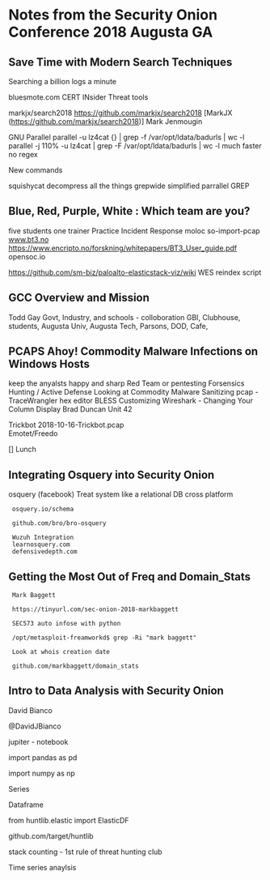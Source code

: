 # Notes from the Security Onion Conference 2018 Augusta GA

## Save Time with Modern Search Techniques 

Searching a billion logs a minute

bluesmote.com
CERT INsider Threat tools

markjx/search2018
https://github.com/markjx/search2018   [MarkJX (https://github.com/markjx/search2018)]
Mark Jenmougin

GNU Parallel
   parallel -u lz4cat {} \| grep -f /var/opt/ldata/badurls | wc -l
   parallel -j 110% -u lz4cat \| grep -F /var/opt/ldata/badurls | wc -l
    much faster no regex
    
New commands 

   squishycat     decompress all the things
   grepwide       simplified parrallel GREP    

## Blue, Red, Purple, White : Which team are you?

five students one trainer 
    Practice Incident Response
    moloc 
    so-import-pcap
    www.bt3.no
    https://www.encripto.no/forskning/whitepapers/BT3_User_guide.pdf
    opensoc.io
 
https://github.com/sm-biz/paloalto-elasticstack-viz/wiki
WES reindex script

## GCC Overview and Mission

Todd Gay
Govt, Industry, and schools - colloboration 
   GBI, Clubhouse, students, Augusta Univ, Augusta Tech, Parsons, DOD, Cafe,  



## PCAPS Ahoy! Commodity Malware Infections on Windows Hosts

keep the anyalsts happy and sharp
     Red Team or pentesting
     Forsensics
     Hunting / Active Defense
Looking at Commodity Malware
     Sanitizing pcap  - TraceWrangler
     hex editor BLESS
     Customizing Wireshark - Changing Your Column Display Brad Duncan Unit 42
     
Trickbot  2018-10-16-Trickbot.pcap  
Emotet/Freedo 

 [] Lunch
 
 ## Integrating Osquery into Security Onion
 osquery  (facebook)
     Treat system like a relational DB
     cross platform
     
     osquery.io/schema
     
     github.com/bro/bro-osquery
     
     Wuzuh Integration
     learnosquery.com
     defensivedepth.com
    
## Getting the Most Out of Freq and Domain_Stats

     Mark Baggett
     
     https://tinyurl.com/sec-onion-2018-markbaggett
     
     SEC573 auto infose with python
     
     /opt/metasploit-freamworkd$ grep -Ri "mark baggett"
     
     Look at whois creation date 
     
     github.com/markbaggett/domain_stats
     
## Intro to Data Analysis with Security Onion
David Bianco

@DavidJBianco

jupiter - notebook

import pandas as pd

import numpy as np

   Series
   
   Dataframe

from huntlib.elastic import ElasticDF

github.com/target/huntlib

stack counting - 1st rule of threat hunting club

Time series anaylsis 


